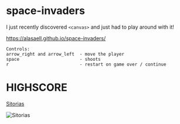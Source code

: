 # space-invaders

I just recently discovered ```<canvas>``` and just had to play around with it!


https://alasaell.github.io/space-invaders/

```
Controls:
arrow_right and arrow_left  - move the player
space                       - shoots
r                           - restart on game over / continue
```

# HIGHSCORE

[Sitorias](https://github.com/sitorias)

![Sitorias](https://puu.sh/x508p/ed30a7cf79.png)
